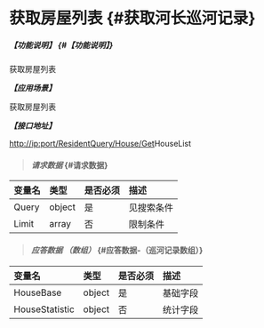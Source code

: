 # 获取房屋列表 {#获取河长巡河记录}

##### _【功能说明】_ {#【功能说明】}

获取房屋列表

_**【应用场景】**_

获取房屋列表

_**【接口地址】**_

[http://ip:port/ResidentQuery/House/Get](http://ip:port/HMQuery/PatrolRiver/GetPatrolRivers)HouseList

> #### _请求数据_ {#请求数据}

| 变量名 | 类型 | 是否必须 | 描述 |
| :--- | :--- | :--- | :--- |
| Query | object | 是 | 见搜索条件 |
| Limit | array | 否 | 限制条件 |

> #### _应答数据 （数组）_ {#应答数据-（巡河记录数组）}

| 变量名 | 类型 | 是否必须 | 描述 |
| :--- | :--- | :--- | :--- |
| HouseBase | object | 是 | 基础字段 |
| HouseStatistic | object | 否 | 统计字段 |



